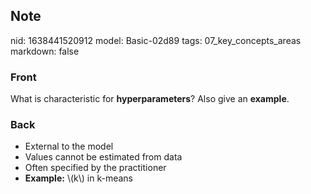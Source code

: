## Note
nid: 1638441520912
model: Basic-02d89
tags: 07_key_concepts_areas
markdown: false

### Front
What is characteristic for <b>hyperparameters</b>? Also give an
<b>example</b>.

### Back
<ul><li>External to the model</li><li>Values cannot be estimated from data</li><li>Often specified by the practitioner</li><li><b>Example:</b> \(k\) in k-means</li></ul>

